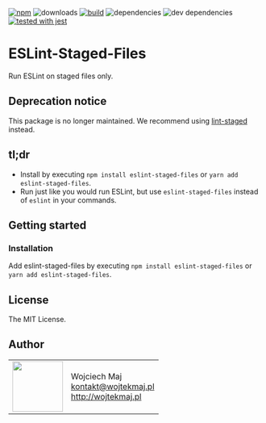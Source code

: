 [![npm](https://img.shields.io/npm/v/eslint-staged-files.svg)](https://www.npmjs.com/package/eslint-staged-files) ![downloads](https://img.shields.io/npm/dt/eslint-staged-files.svg) [![build](https://dev.azure.com/wojtekmaj/GitHub%20projects/_apis/build/status/ESLint%20staged%20files%20-%20CI)](https://dev.azure.com/wojtekmaj/GitHub%20projects/_build/latest?definitionId=2) ![dependencies](https://img.shields.io/david/wojtekmaj/eslint-staged-files.svg
) ![dev dependencies](https://img.shields.io/david/dev/wojtekmaj/eslint-staged-files.svg
) [![tested with jest](https://img.shields.io/badge/tested_with-jest-99424f.svg)](https://github.com/facebook/jest)

# ESLint-Staged-Files

Run ESLint on staged files only.

## Deprecation notice

This package is no longer maintained. We recommend using [lint-staged](https://github.com/okonet/lint-staged) instead.

## tl;dr
* Install by executing `npm install eslint-staged-files` or `yarn add eslint-staged-files`.
* Run just like you would run ESLint, but use `eslint-staged-files` instead of `eslint` in your commands.

## Getting started

### Installation

Add eslint-staged-files by executing `npm install eslint-staged-files` or `yarn add eslint-staged-files`.

## License

The MIT License.

## Author

<table>
  <tr>
    <td>
      <img src="https://github.com/wojtekmaj.png?s=100" width="100">
    </td>
    <td>
      Wojciech Maj<br />
      <a href="mailto:kontakt@wojtekmaj.pl">kontakt@wojtekmaj.pl</a><br />
      <a href="http://wojtekmaj.pl">http://wojtekmaj.pl</a>
    </td>
  </tr>
</table>
